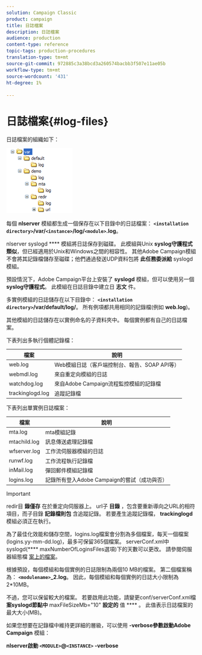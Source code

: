 ```yaml
---
solution: Campaign Classic
product: campaign
title: 日誌檔案
description: 日誌檔案
audience: production
content-type: reference
topic-tags: production-procedures
translation-type: tm+mt
source-git-commit: 972885c3a38bcd3a260574bacbb3f507e11ae05b
workflow-type: tm+mt
source-wordcount: '431'
ht-degree: 1%

---
```



# 日誌檔案{#log-files}

日誌檔案的組織如下：

![](assets/d_ncs_directory.png)

每個 **nlserver** 模組都生成一個保存在以下目錄中的日誌檔案： **`<installation directory>`/var/`<instance>`/log/`<module>`.log**。

nlserver syslogd **** 模組將日誌保存到磁碟。 此模組與Unix **syslog守護程式類似**，但已經適用於Unix和Windows之間的相容性。 其他Adobe Campaign模組不會將其記錄檔儲存至磁碟；他們通過發送UDP資料包將 **此任務委派給** syslogd模組。

預設情況下，Adobe Campaign平台上安裝了 **syslogd** 模組，但可以使用另一個 **syslog守護程式**。 此模組在日誌目錄中建立日 **志文** 件。

多實例模組的日誌儲存在以下目錄中： **`<installation directory>`/var/default/log/**。 所有例項都共用相同的記錄檔(例如 **web.log**)。

其他模組的日誌儲存在以實例命名的子資料夾中。 每個實例都有自己的日誌檔案。

下表列出多執行個體記錄檔：

| 檔案 | 說明 |
|---|---|
| web.log | Web模組日誌（客戶端控制台、報告、SOAP API等） |
| webmdl.log | 來自重定向模組的日誌 |
| watchdog.log | 來自Adobe Campaign流程監控模組的記錄檔 |
| trackinglogd.log | 追蹤記錄檔 |

下表列出單實例日誌檔案：

| 檔案 | 說明 |
|---|---|
| mta.log | mta模組記錄 |
| mtachild.log | 訊息傳送處理記錄檔 |
| wfserver.log | 工作流伺服器模組的日誌 |
| runwf.log | 工作流程執行記錄檔 |
| inMail.log | 彈回郵件模組記錄檔 |
| logins.log | 記錄所有登入Adobe Campaign的嘗試（成功與否） |

>[!IMPORTANT]
>
>redir目 **錄僅存** 在於重定向伺服器上。 url子 **目錄** ，包含要重新導向之URL的相符項目，而子目錄 **記錄檔則包** 含追蹤記錄。 若要產生追蹤記錄檔， **trackinglogd** 模組必須正在執行。

為了最佳化效能和儲存空間，logins.log檔案會分割為多個檔案，每天一個檔案(logins.yy-mm-dd.log)，最多可保留365個檔案。 serverConf.xml中syslogd(**** maxNumberOfLoginsFiles選項)下的天數可以更改。 請參閱伺服器組態檔 [案上的檔案](../../installation/using/the-server-configuration-file.md#syslogd)。

根據預設，每個模組和每個實例的日誌限制為兩個10 MB的檔案。 第二個檔案稱為： **`<modulename>`_2.log**。 因此，每個模組和每個實例的日誌大小限制為2*10MB。

不過，您可以保留較大的檔案。 若要啟用此功能，請變更conf/serverConf.xml檔 **案syslogd節點中** maxFileSizeMb=&quot;10&quot; **設定的** 值 **** 。 此值表示日誌檔案的最大大小(MB)。

如果您想要在記錄檔中維持更詳細的層級，可以使用 **-verbose參數啟動Adobe Campaign** 模組：

**nlserver啟動 `<MODULE>`@`<INSTANCE>` -verbose**
